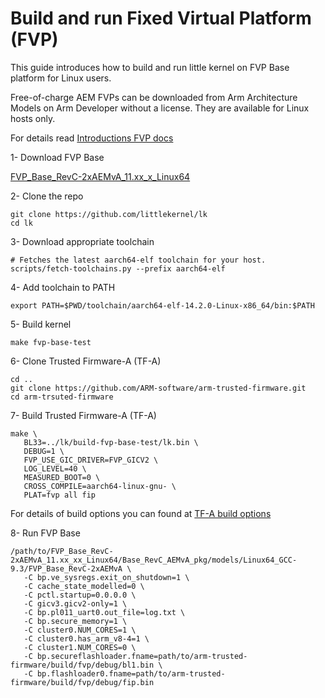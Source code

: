 # Build and run Fixed Virtual Platform (FVP)

This guide introduces how to build and run little kernel on FVP Base platform
for Linux users.

Free-of-charge AEM FVPs can be downloaded from Arm Architecture Models on Arm
Developer without a license. They are available for Linux hosts only.
 
For details read [Introductions FVP
docs](https://developer.arm.com/documentation/100966/latest/Introduction-to-FVPs/Types-of-FVP)

1- Download FVP Base

[FVP_Base_RevC-2xAEMvA_11.xx_x_Linux64](https://developer.arm.com/Tools%20and%20Software/Fixed%20Virtual%20Platforms/Arm%20Architecture%20FVPs)

2- Clone the repo

```shell
git clone https://github.com/littlekernel/lk
cd lk
```

3- Download appropriate toolchain

```shell
# Fetches the latest aarch64-elf toolchain for your host.
scripts/fetch-toolchains.py --prefix aarch64-elf
``` 

4- Add toolchain to PATH

```shell
export PATH=$PWD/toolchain/aarch64-elf-14.2.0-Linux-x86_64/bin:$PATH
```

5- Build kernel

```shell
make fvp-base-test
```

6- Clone Trusted Firmware-A (TF-A)

```shell
cd ..
git clone https://github.com/ARM-software/arm-trusted-firmware.git 
cd arm-trsuted-firmware
```

7- Build Trusted Firmware-A (TF-A)

```shell
make \
   BL33=../lk/build-fvp-base-test/lk.bin \
   DEBUG=1 \
   FVP_USE_GIC_DRIVER=FVP_GICV2 \
   LOG_LEVEL=40 \
   MEASURED_BOOT=0 \
   CROSS_COMPILE=aarch64-linux-gnu- \
   PLAT=fvp all fip
```

For details of build options you can found at [TF-A build options](https://trustedfirmware-a.readthedocs.io/en/latest/getting_started/build-options.html)

8- Run FVP Base

```shell
/path/to/FVP_Base_RevC-2xAEMvA_11.xx_xx_Linux64/Base_RevC_AEMvA_pkg/models/Linux64_GCC-9.3/FVP_Base_RevC-2xAEMvA \
   -C bp.ve_sysregs.exit_on_shutdown=1 \
   -C cache_state_modelled=0 \
   -C pctl.startup=0.0.0.0 \
   -C gicv3.gicv2-only=1 \
   -C bp.pl011_uart0.out_file=log.txt \
   -C bp.secure_memory=1 \
   -C cluster0.NUM_CORES=1 \
   -C cluster0.has_arm_v8-4=1 \
   -C cluster1.NUM_CORES=0 \
   -C bp.secureflashloader.fname=path/to/arm-trusted-firmware/build/fvp/debug/bl1.bin \
   -C bp.flashloader0.fname=path/to/arm-trusted-firmware/build/fvp/debug/fip.bin
```
